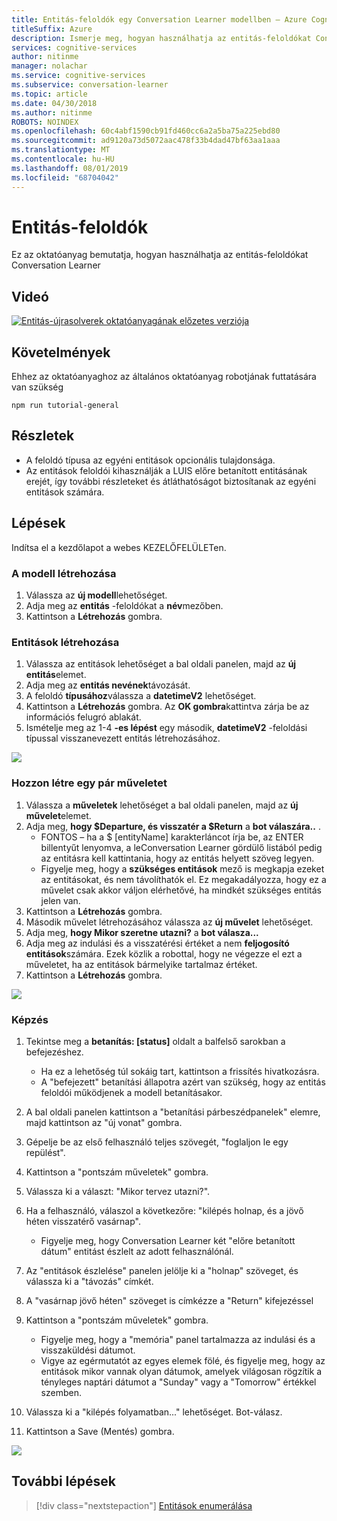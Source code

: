 ```yaml
---
title: Entitás-feloldók egy Conversation Learner modellben – Azure Cognitive Services | Microsoft Docs
titleSuffix: Azure
description: Ismerje meg, hogyan használhatja az entitás-feloldókat Conversation Learner.
services: cognitive-services
author: nitinme
manager: nolachar
ms.service: cognitive-services
ms.subservice: conversation-learner
ms.topic: article
ms.date: 04/30/2018
ms.author: nitinme
ROBOTS: NOINDEX
ms.openlocfilehash: 60c4abf1590cb91fd460cc6a2a5ba75a225ebd80
ms.sourcegitcommit: ad9120a73d5072aac478f33b4dad47bf63aa1aaa
ms.translationtype: MT
ms.contentlocale: hu-HU
ms.lasthandoff: 08/01/2019
ms.locfileid: "68704042"
---
```

# <a name="entity-resolvers"></a>Entitás-feloldók

Ez az oktatóanyag bemutatja, hogyan használhatja az entitás-feloldókat Conversation Learner

## <a name="video"></a>Videó

[![Entitás-újrasolverek oktatóanyagának előzetes verziója](https://aka.ms/cl_Tutorial_v3_EntityResolvers_Preview)](https://aka.ms/cl_Tutorial_v3_EntityResolvers)

## <a name="requirements"></a>Követelmények
Ehhez az oktatóanyaghoz az általános oktatóanyag robotjának futtatására van szükség

    npm run tutorial-general

## <a name="details"></a>Részletek

- A feloldó típusa az egyéni entitások opcionális tulajdonsága.
- Az entitások feloldói kihasználják a LUIS előre betanított entitásának erejét, így további részleteket és átláthatóságot biztosítanak az egyéni entitások számára.

## <a name="steps"></a>Lépések

Indítsa el a kezdőlapot a webes KEZELŐFELÜLETen.

### <a name="create-the-model"></a>A modell létrehozása

1. Válassza az **új modell**lehetőséget.
2. Adja meg az **entitás** -feloldókat a **név**mezőben.
3. Kattintson a **Létrehozás** gombra.

### <a name="create-a-pair-of-entities"></a>Entitások létrehozása

1. Válassza az entitások lehetőséget a bal oldali panelen, majd az **új entitás**elemet.
2. Adja meg az **entitás nevének**távozását.
3. A feloldó **típusához**válassza a **datetimeV2** lehetőséget.
4. Kattintson a **Létrehozás** gombra. Az **OK gombra**kattintva zárja be az információs felugró ablakát.
5. Ismételje meg az 1-4 **-es lépést** egy második, **datetimeV2** -feloldási típussal visszanevezett entitás létrehozásához.

![](../media/T09_entities.png)

### <a name="create-a-pair-of-actions"></a>Hozzon létre egy pár műveletet

1. Válassza a **műveletek** lehetőséget a bal oldali panelen, majd az **új művelet**elemet.
2. Adja meg, **hogy $Departure, és visszatér a $Return** a **bot válaszára..** .
    - FONTOS – ha a $ [entityName] karakterláncot írja be, az ENTER billentyűt lenyomva, a leConversation Learner gördülő listából pedig az entitásra kell kattintania, hogy az entitás helyett szöveg legyen.
    - Figyelje meg, hogy a **szükséges entitások** mező is megkapja ezeket az entitásokat, és nem távolíthatók el. Ez megakadályozza, hogy ez a művelet csak akkor váljon elérhetővé, ha mindkét szükséges entitás jelen van.
3. Kattintson a **Létrehozás** gombra.
4. Második művelet létrehozásához válassza az **új művelet** lehetőséget.
5. Adja meg, **hogy Mikor szeretne utazni?** a **bot válasza...**
6. Adja meg az indulási és a visszatérési értéket a nem **feljogosító entitások**számára. Ezek közlik a robottal, hogy ne végezze el ezt a műveletet, ha az entitások bármelyike tartalmaz értéket.
7. Kattintson a **Létrehozás** gombra.

![](../media/T09_actions.png)

### <a name="training"></a>Képzés

1. Tekintse meg a **betanítás: [status]** oldalt a balfelső sarokban a befejezéshez.
    - Ha ez a lehetőség túl sokáig tart, kattintson a frissítés hivatkozásra.
    - A "befejezett" betanítási állapotra azért van szükség, hogy az entitás feloldói működjenek a modell betanításakor.

2. A bal oldali panelen kattintson a "betanítási párbeszédpanelek" elemre, majd kattintson az "új vonat" gombra.
3. Gépelje be az első felhasználó teljes szövegét, "foglaljon le egy repülést". 
4. Kattintson a "pontszám műveletek" gombra.
5. Válassza ki a választ: "Mikor tervez utazni?".
6. Ha a felhasználó, válaszol a következőre: "kilépés holnap, és a jövő héten visszatérő vasárnap".
    - Figyelje meg, hogy Conversation Learner két "előre betanított dátum" entitást észlelt az adott felhasználónál.
7. Az "entitások észlelése" panelen jelölje ki a "holnap" szöveget, és válassza ki a "távozás" címkét.
8. A "vasárnap jövő héten" szöveget is címkézze a "Return" kifejezéssel
9. Kattintson a "pontszám műveletek" gombra.
    - Figyelje meg, hogy a "memória" panel tartalmazza az indulási és a visszaküldési dátumot.
    - Vigye az egérmutatót az egyes elemek fölé, és figyelje meg, hogy az entitások mikor vannak olyan dátumok, amelyek világosan rögzítik a tényleges naptári dátumot a "Sunday" vagy a "Tomorrow" értékkel szemben.
10. Válassza ki a "kilépés folyamatban..." lehetőséget. Bot-válasz.
11. Kattintson a Save (Mentés) gombra.

![](../media/T09_training.png)

## <a name="next-steps"></a>További lépések

> [!div class="nextstepaction"]
> [Entitások enumerálása](./tutorial-enum-set-entity.md)

